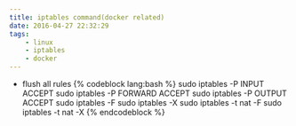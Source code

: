 ```yaml
---
title: iptables command(docker related)
date: 2016-04-27 22:32:29
tags: 
    - linux
    - iptables
    - docker
---
```

+ flush all rules
{% codeblock lang:bash %}
sudo iptables -P INPUT ACCEPT
sudo iptables -P FORWARD ACCEPT
sudo iptables -P OUTPUT ACCEPT
sudo iptables -F
sudo iptables -X
sudo iptables -t nat -F
sudo iptables -t nat -X
{% endcodeblock %}
